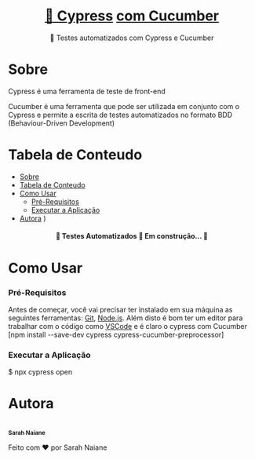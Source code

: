 <h1 align="center">
    <a href="https://docs.cypress.io/guides/getting-started/installing-cypress">🔗 Cypress</a>
    <a href="https://cucumber.io/docs/cucumber/">com  Cucumber</a>
</h1>
<p align="center">🚀 Testes automatizados com Cypress e Cucumber</p>

# Sobre 
Cypress é uma ferramenta de teste de front-end

Cucumber é uma ferramenta que pode ser utilizada em conjunto com o Cypress e permite a escrita de testes automatizados no formato BDD (Behaviour-Driven Development)

Tabela de Conteudo
=================
<!--ts-->
   * [Sobre](#Sobre)
   * [Tabela de Conteudo](#tabela-de-conteudo)
   * [Como Usar](#como-usar)
      * [Pré-Requisitos](#pre-requisitos)
      * [Executar a Aplicação](#cypress-open)
   * [Autora](#Autora)
)

   

<h4 align="center"> 
	🚧  Testes Automatizados 🚀 Em construção...  🚧
</h4>


# Como Usar
### Pré-Requisitos

Antes de começar, você vai precisar ter instalado em sua máquina as seguintes ferramentas:
[Git](https://git-scm.com), [Node.js](https://nodejs.org/en/). 
Além disto é bom ter um editor para trabalhar com o código como [VSCode](https://code.visualstudio.com/) e 
é claro o cypress com Cucumber [npm install --save-dev cypress cypress-cucumber-preprocessor]

### Executar a Aplicação

$ npx cypress open



# Autora

<a href="https://github.com/SarahNaiane1">
  <br />
 <sub><b>Sarah Naiane</b></sub></a>


Feito com ❤️ por Sarah Naiane 
